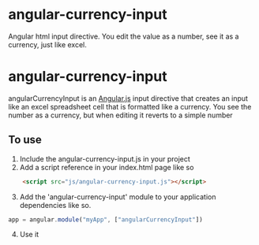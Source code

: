 angular-currency-input
======================

Angular html input directive.  You edit the value as a number, see it as a currency, just like excel.


# angular-currency-input

angularCurrencyInput is an [Angular.js](http://angularjs.org/) input directive that creates an input like an excel spreadsheet cell that is formatted like a currency.  You see the number as a currency, but when editing it reverts to a simple number

## To use

1.  Include the angular-currency-input.js in your project 
2.  Add a script reference in your index.html page like so
```html
    <script src="js/angular-currency-input.js"></script>
```
3.  Add the 'angular-currency-input' module to your application dependencies like so.
```javascript
app = angular.module("myApp", ["angularCurrencyInput"])
```
4.  Use it


